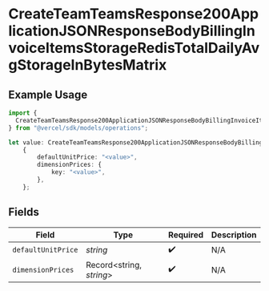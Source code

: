 # CreateTeamTeamsResponse200ApplicationJSONResponseBodyBillingInvoiceItemsStorageRedisTotalDailyAvgStorageInBytesMatrix

## Example Usage

```typescript
import {
  CreateTeamTeamsResponse200ApplicationJSONResponseBodyBillingInvoiceItemsStorageRedisTotalDailyAvgStorageInBytesMatrix,
} from "@vercel/sdk/models/operations";

let value: CreateTeamTeamsResponse200ApplicationJSONResponseBodyBillingInvoiceItemsStorageRedisTotalDailyAvgStorageInBytesMatrix =
    {
        defaultUnitPrice: "<value>",
        dimensionPrices: {
            key: "<value>",
        },
    };
```

## Fields

| Field                    | Type                     | Required                 | Description              |
| ------------------------ | ------------------------ | ------------------------ | ------------------------ |
| `defaultUnitPrice`       | *string*                 | :heavy_check_mark:       | N/A                      |
| `dimensionPrices`        | Record<string, *string*> | :heavy_check_mark:       | N/A                      |